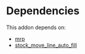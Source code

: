 # Dependencies

This addon depends on:

- [mrp](../../odoo-bringout-oca-ocb-mrp)
- [stock_move_line_auto_fill](../../odoo-bringout-oca-stock-logistics-workflow-stock_move_line_auto_fill)

